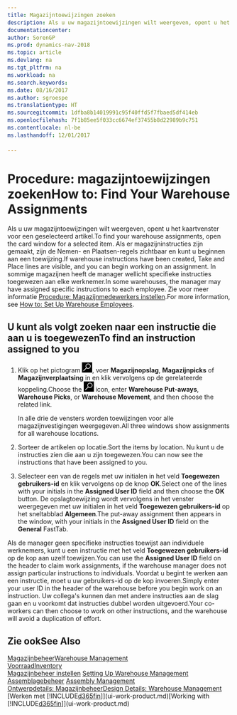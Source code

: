 ```yaml
---
title: Magazijntoewijzingen zoeken
description: Als u uw magazijntoewijzingen wilt weergeven, opent u het kaartvenster voor een geselecteerd artikel. Als er magazijninstructies zijn gemaakt, zijn de Nemen- en Plaatsen-regels zichtbaar en kunt u beginnen aan een toewijzing. In sommige magazijnen heeft de manager wellicht specifieke instructies toegewezen aan elke werknemer.
documentationcenter: 
author: SorenGP
ms.prod: dynamics-nav-2018
ms.topic: article
ms.devlang: na
ms.tgt_pltfrm: na
ms.workload: na
ms.search.keywords: 
ms.date: 08/16/2017
ms.author: sgroespe
ms.translationtype: HT
ms.sourcegitcommit: 1dfba8b14019991c95f40ffd5f7fbaed5df414eb
ms.openlocfilehash: 7f1b85ee5f033cc6674ef37455b8d22989b9c751
ms.contentlocale: nl-be
ms.lasthandoff: 12/01/2017

---
```

# <a name="how-to-find-your-warehouse-assignments"></a><span data-ttu-id="aaf96-105">Procedure: magazijntoewijzingen zoeken</span><span class="sxs-lookup"><span data-stu-id="aaf96-105">How to: Find Your Warehouse Assignments</span></span>
<span data-ttu-id="aaf96-106">Als u uw magazijntoewijzingen wilt weergeven, opent u het kaartvenster voor een geselecteerd artikel.</span><span class="sxs-lookup"><span data-stu-id="aaf96-106">To find your warehouse assignments, open the card window for a selected item.</span></span> <span data-ttu-id="aaf96-107">Als er magazijninstructies zijn gemaakt, zijn de Nemen- en Plaatsen-regels zichtbaar en kunt u beginnen aan een toewijzing.</span><span class="sxs-lookup"><span data-stu-id="aaf96-107">If warehouse instructions have been created, Take and Place lines are visible, and you can begin working on an assignment.</span></span> <span data-ttu-id="aaf96-108">In sommige magazijnen heeft de manager wellicht specifieke instructies toegewezen aan elke werknemer.</span><span class="sxs-lookup"><span data-stu-id="aaf96-108">In some warehouses, the manager may have assigned specific instructions to each employee.</span></span> <span data-ttu-id="aaf96-109">Zie voor meer informatie [Procedure: Magazijnmedewerkers instellen](warehouse-how-to-set-up-warehouse-employees.md).</span><span class="sxs-lookup"><span data-stu-id="aaf96-109">For more information, see [How to: Set Up Warehouse Employees](warehouse-how-to-set-up-warehouse-employees.md).</span></span>

## <a name="to-find-an-instruction-assigned-to-you"></a><span data-ttu-id="aaf96-110">U kunt als volgt zoeken naar een instructie die aan u is toegewezen</span><span class="sxs-lookup"><span data-stu-id="aaf96-110">To find an instruction assigned to you</span></span>  
1.  <span data-ttu-id="aaf96-111">Klik op het pictogram ![Zoeken naar pagina of rapport](media/ui-search/search_small.png "pictogram Zoeken naar pagina of rapport"), voer **Magazijnopslag**, **Magazijnpicks** of **Magazijnverplaatsing** in en klik vervolgens op de gerelateerde koppeling.</span><span class="sxs-lookup"><span data-stu-id="aaf96-111">Choose the ![Search for Page or Report](media/ui-search/search_small.png "Search for Page or Report icon") icon, enter **Warehouse Put-aways**, **Warehouse Picks**, or **Warehouse Movement**, and then choose the related link.</span></span>

    <span data-ttu-id="aaf96-112">In alle drie de vensters worden toewijzingen voor alle magazijnvestigingen weergegeven.</span><span class="sxs-lookup"><span data-stu-id="aaf96-112">All three windows show assignments for all warehouse locations.</span></span>  

2. <span data-ttu-id="aaf96-113">Sorteer de artikelen op locatie.</span><span class="sxs-lookup"><span data-stu-id="aaf96-113">Sort the items by location.</span></span> <span data-ttu-id="aaf96-114">Nu kunt u de instructies zien die aan u zijn toegewezen.</span><span class="sxs-lookup"><span data-stu-id="aaf96-114">You can now see the instructions that have been assigned to you.</span></span>  
3. <span data-ttu-id="aaf96-115">Selecteer een van de regels met uw initialen in het veld **Toegewezen gebruikers-id** en klik vervolgens op de knop **OK**.</span><span class="sxs-lookup"><span data-stu-id="aaf96-115">Select one of the lines with your initials in the **Assigned User ID** field and then choose the **OK** button.</span></span> <span data-ttu-id="aaf96-116">De opslagtoewijzing wordt vervolgens in het venster weergegeven met uw initialen in het veld **Toegewezen gebruikers-id** op het sneltabblad **Algemeen**.</span><span class="sxs-lookup"><span data-stu-id="aaf96-116">The put-away assignment then appears in the window, with your initials in the **Assigned User ID** field on the **General** FastTab.</span></span>  

<span data-ttu-id="aaf96-117">Als de manager geen specifieke instructies toewijst aan individuele werknemers, kunt u een instructie met het veld **Toegewezen gebruikers-id** op de kop aan uzelf toewijzen.</span><span class="sxs-lookup"><span data-stu-id="aaf96-117">You can use the **Assigned User ID** field on the header to claim work assignments, if the warehouse manager does not assign particular instructions to individuals.</span></span> <span data-ttu-id="aaf96-118">Voordat u begint te werken aan een instructie, moet u uw gebruikers-id op de kop invoeren.</span><span class="sxs-lookup"><span data-stu-id="aaf96-118">Simply enter your user ID in the header of the warehouse before you begin work on an instruction.</span></span> <span data-ttu-id="aaf96-119">Uw collega's kunnen dan met andere instructies aan de slag gaan en u voorkomt dat instructies dubbel worden uitgevoerd.</span><span class="sxs-lookup"><span data-stu-id="aaf96-119">Your co-workers can then choose to work on other instructions, and the warehouse will avoid a duplication of effort.</span></span>  

## <a name="see-also"></a><span data-ttu-id="aaf96-120">Zie ook</span><span class="sxs-lookup"><span data-stu-id="aaf96-120">See Also</span></span>  
[<span data-ttu-id="aaf96-121">Magazijnbeheer</span><span class="sxs-lookup"><span data-stu-id="aaf96-121">Warehouse Management</span></span>](warehouse-manage-warehouse.md)  
[<span data-ttu-id="aaf96-122">Voorraad</span><span class="sxs-lookup"><span data-stu-id="aaf96-122">Inventory</span></span>](inventory-manage-inventory.md)  
<span data-ttu-id="aaf96-123">[Magazijnbeheer instellen](warehouse-setup-warehouse.md)   </span><span class="sxs-lookup"><span data-stu-id="aaf96-123">[Setting Up Warehouse Management](warehouse-setup-warehouse.md)   </span></span>  
<span data-ttu-id="aaf96-124">[Assemblagebeheer](assembly-assemble-items.md)  </span><span class="sxs-lookup"><span data-stu-id="aaf96-124">[Assembly Management](assembly-assemble-items.md)  </span></span>  
[<span data-ttu-id="aaf96-125">Ontwerpdetails: Magazijnbeheer</span><span class="sxs-lookup"><span data-stu-id="aaf96-125">Design Details: Warehouse Management</span></span>](design-details-warehouse-management.md)  
<span data-ttu-id="aaf96-126">[Werken met [!INCLUDE[d365fin](includes/d365fin_md.md)]](ui-work-product.md)</span><span class="sxs-lookup"><span data-stu-id="aaf96-126">[Working with [!INCLUDE[d365fin](includes/d365fin_md.md)]](ui-work-product.md)</span></span> 

